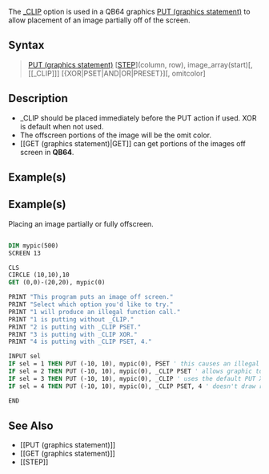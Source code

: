 The [_CLIP](_CLIP) option is used in a QB64 graphics [PUT (graphics statement)](PUT (graphics statement)) to allow placement of an image partially off of the screen.


## Syntax

> [PUT (graphics statement)](PUT (graphics statement)) [[STEP]([STEP)](column, row), image_array(start)[, [[_CLIP]]] [{XOR|PSET|AND|OR|PRESET}][, omitcolor]


## Description

* _CLIP should be placed immediately before the PUT action if used. XOR is default when not used.
* The offscreen portions of the image will be the omit color.
* [[GET (graphics statement)|GET]] can get portions of the images off screen in **QB64**.


## Example(s)

## Example(s)
 Placing an image partially or fully offscreen.

```vb

DIM mypic(500)
SCREEN 13

CLS
CIRCLE (10,10),10
GET (0,0)-(20,20), mypic(0)

PRINT "This program puts an image off screen."
PRINT "Select which option you'd like to try."
PRINT "1 will produce an illegal function call."
PRINT "1 is putting without _CLIP."
PRINT "2 is putting with _CLIP PSET."
PRINT "3 is putting with _CLIP XOR."
PRINT "4 is putting with _CLIP PSET, 4."

INPUT sel
IF sel = 1 THEN PUT (-10, 10), mypic(0), PSET ' this causes an illegal function call
IF sel = 2 THEN PUT (-10, 10), mypic(0), _CLIP PSET ' allows graphic to be drawn off-screen
IF sel = 3 THEN PUT (-10, 10), mypic(0), _CLIP ' uses the default PUT XOR operation
IF sel = 4 THEN PUT (-10, 10), mypic(0), _CLIP PSET, 4 ' doesn't draw red pixels

END 

```


## See Also

* [[PUT (graphics statement)]]
* [[GET (graphics statement)]]
* [[STEP]]




